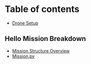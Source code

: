 # Table of contents

* [Drone Setup](README.md)

## Hello Mission Breakdown

* [Mission Structure Overview](hello-mission-breakdown/mission-structure-overview.md)
* [Mission.py](hello-mission-breakdown/mission.py.md)
